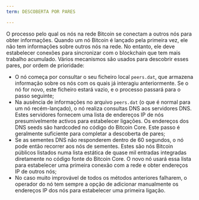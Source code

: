 ```yaml
---
term: DESCOBERTA POR PARES

---
```

O processo pelo qual os nós na rede Bitcoin se conectam a outros nós para obter informações. Quando um nó Bitcoin é lançado pela primeira vez, ele não tem informações sobre outros nós na rede. No entanto, ele deve estabelecer conexões para sincronizar com o blockchain que tem mais trabalho acumulado. Vários mecanismos são usados para descobrir esses pares, por ordem de prioridade:


- O nó começa por consultar o seu ficheiro local `peers.dat`, que armazena informação sobre os nós com os quais já interagiu anteriormente. Se o nó for novo, este ficheiro estará vazio, e o processo passará para o passo seguinte;
- Na ausência de informações no arquivo `peers.dat` (o que é normal para um nó recém-lançado), o nó realiza consultas DNS aos servidores DNS. Estes servidores fornecem uma lista de endereços IP de nós presumivelmente activos para estabelecer ligações. Os endereços dos DNS seeds são hardcoded no código do Bitcoin Core. Este passo é geralmente suficiente para completar a descoberta de pares;
- Se as sementes DNS não responderem dentro de 60 segundos, o nó pode então recorrer aos nós de sementes. Estes são nós Bitcoin públicos listados numa lista estática de quase mil entradas integradas diretamente no código fonte do Bitcoin Core. O novo nó usará essa lista para estabelecer uma primeira conexão com a rede e obter endereços IP de outros nós;
- No caso muito improvável de todos os métodos anteriores falharem, o operador do nó tem sempre a opção de adicionar manualmente os endereços IP dos nós para estabelecer uma primeira ligação.